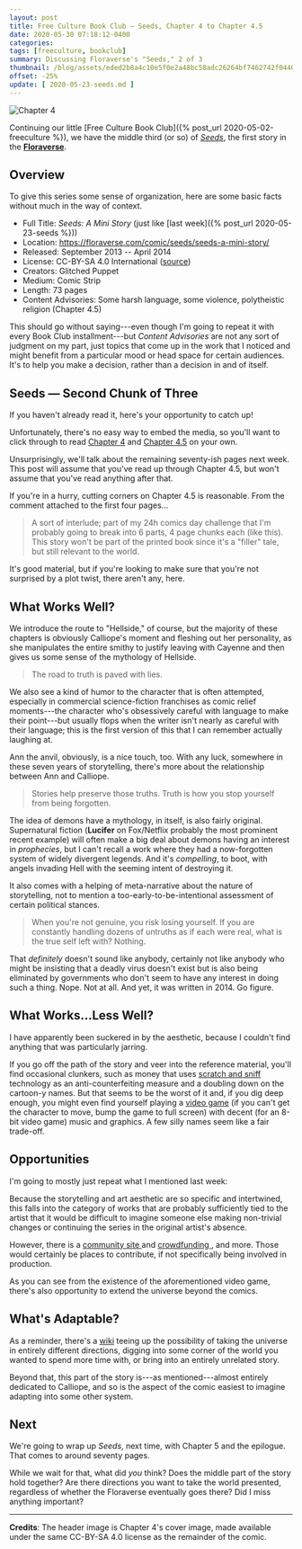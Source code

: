 ```yaml
---
layout: post
title: Free Culture Book Club — Seeds, Chapter 4 to Chapter 4.5
date: 2020-05-30 07:18:12-0400
categories:
tags: [freeculture, bookclub]
summary: Discussing Floraverse's "Seeds," 2 of 3
thumbnail: /blog/assets/eded2b8a4c10e5f0e2a48bc58adc26264bf7462742f0440896dc63ae71b8a5b5.png
offset: -25%
update: [ 2020-05-23-seeds.md ]
---
```


![Chapter 4](/blog/assets/eded2b8a4c10e5f0e2a48bc58adc26264bf7462742f0440896dc63ae71b8a5b5.png "Chapter 4")

Continuing our little [Free Culture Book Club]({% post_url 2020-05-02-freeculture %}), we have the middle third (or so) of [*Seeds*](https://floraverse.com/comic/seeds/seeds-a-mini-story/), the first story in the [**Floraverse**](https://floraverse.com/).

## Overview

To give this series some sense of organization, here are some basic facts without much in the way of context.

 * Full Title:  *Seeds:  A Mini Story* (just like [last week]({% post_url 2020-05-23-seeds %}))
 * Location:  <https://floraverse.com/comic/seeds/seeds-a-mini-story/>
 * Released:  September 2013 -- April 2014
 * License:  CC-BY-SA 4.0 International ([source](https://floraverse.com/about/))
 * Creators:  Glitched Puppet
 * Medium:  Comic Strip
 * Length:  73 pages
 * Content Advisories:  Some harsh language, some violence, polytheistic religion (Chapter 4.5)

This should go without saying---even though I'm going to repeat it with every Book Club installment---but *Content Advisories* are not any sort of judgment on my part, just topics that come up in the work that I noticed and might benefit from a particular mood or head space for certain audiences.  It's to help you make a decision, rather than a decision in and of itself.

## Seeds — Second Chunk of Three

If you haven't already read it, here's your opportunity to catch up!

Unfortunately, there's no easy way to embed the media, so you'll want to click through to read [Chapter 4](https://floraverse.com/comic/seeds-a-mini-story/seeds/chapter-4/) and [Chapter 4.5](https://floraverse.com/comic/seeds-a-mini-story/seeds/chapter-4.5/) on your own.

Unsurprisingly, we'll talk about the remaining seventy-ish pages next week.  This post will assume that you've read up through Chapter 4.5, but won't assume that you've read anything after that.

If you're in a hurry, cutting corners on Chapter 4.5 is reasonable.  From the comment attached to the first four pages...

 > A sort of interlude; part of my 24h comics day challenge that I'm probably going to break into 6 parts, 4 page chunks each (like this). This story won't be part of the printed book since it's a "filler" tale, but still relevant to the world.

It's good material, but if you're looking to make sure that you're not surprised by a plot twist, there aren't any, here.

## What Works Well?

We introduce the route to "Hellside," of course, but the majority of these chapters is obviously Calliope's moment and fleshing out her personality, as she manipulates the entire smithy to justify leaving with Cayenne and then gives us some sense of the mythology of Hellside.

 > The road to truth is paved with lies.

We also see a kind of humor to the character that is often attempted, especially in commercial science-fiction franchises as comic relief moments---the character who's obsessively careful with language to make their point---but usually flops when the writer isn't nearly as careful with their language; this is the first version of this that I can remember actually laughing at.

Ann the anvil, obviously, is a nice touch, too.  With any luck, somewhere in these seven years of storytelling, there's more about the relationship between Ann and Calliope.

 > Stories help preserve those truths. Truth is how you stop yourself from being forgotten.

The idea of demons have a mythology, in itself, is also fairly original.  Supernatural fiction (**Lucifer** on Fox/Netflix probably the most prominent recent example) will often make a big deal about demons having an interest in *prophecies*, but I can't recall a work where they had a now-forgotten system of widely divergent legends.  And it's *compelling*, to boot, with angels invading Hell with the seeming intent of destroying it.

It also comes with a helping of meta-narrative about the nature of storytelling, not to mention a too-early-to-be-intentional assessment of certain political stances.

 > When you're not genuine, you risk losing yourself.  If you are constantly handling dozens of untruths as if each were real, what is the true self left with?  Nothing.

That *definitely* doesn't sound like anybody, certainly not like anybody who might be insisting that a deadly virus doesn't exist but is also being eliminated by governments who don't seem to have any interest in doing such a thing.  Nope.  Not at all.  And yet, it was written in 2014.  Go figure.

## What Works...Less Well?

I have apparently been suckered in by the aesthetic, because I couldn't find anything that was particularly jarring.

If you go off the path of the story and veer into the reference material, you'll find occasional clunkers, such as money that uses [scratch and sniff](https://en.wikipedia.org/wiki/Scratch_and_sniff) technology as an anti-counterfeiting measure and a doubling down on the cartoon-y names.  But that seems to be the worst of it and, if you dig deep enough, you might even find yourself playing a [video game](https://floraverse.com/comic/games/465-under-construction/) (if you can't get the character to move, bump the game to full screen) with decent (for an 8-bit video game) music and graphics.  A few silly names seem like a fair trade-off.

## Opportunities

I'm going to mostly just repeat what I mentioned last week:

Because the storytelling and art aesthetic are so specific and intertwined, this falls into the category of works that are probably sufficiently tied to the artist that it would be difficult to imagine someone else making non-trivial changes or continuing the series in the original artist's absence.

However, there is a [community site <i class="fab fa-deviantart"></i>](https://www.deviantart.com/floraverse) and [crowdfunding <i class="fab fa-patreon"></i>](https://www.patreon.com/floraverse), and more.  Those would certainly be places to contribute, if not specifically being involved in production.

As you can see from the existence of the aforementioned video game, there's also opportunity to extend the universe beyond the comics.

## What's Adaptable?

As a reminder, there's a [wiki](https://floraverse.com/wiki/) teeing up the possibility of taking the universe in entirely different directions, digging into some corner of the world you wanted to spend more time with, or bring into an entirely unrelated story.

Beyond that, this part of the story is---as mentioned---almost entirely dedicated to Calliope, and so is the aspect of the comic easiest to imagine adapting into some other system.

## Next

We're going to wrap up *Seeds*, next time, with Chapter 5 and the epilogue.  That comes to around seventy pages.

While we wait for that, what did *you* think?  Does the middle part of the story hold together?  Are there directions you want to take the world presented, regardless of whether the Floraverse eventually goes there?  Did I miss anything important?

* * *

**Credits**:  The header image is Chapter 4's cover image, made available under the same CC-BY-SA 4.0 license as the remainder of the comic.
